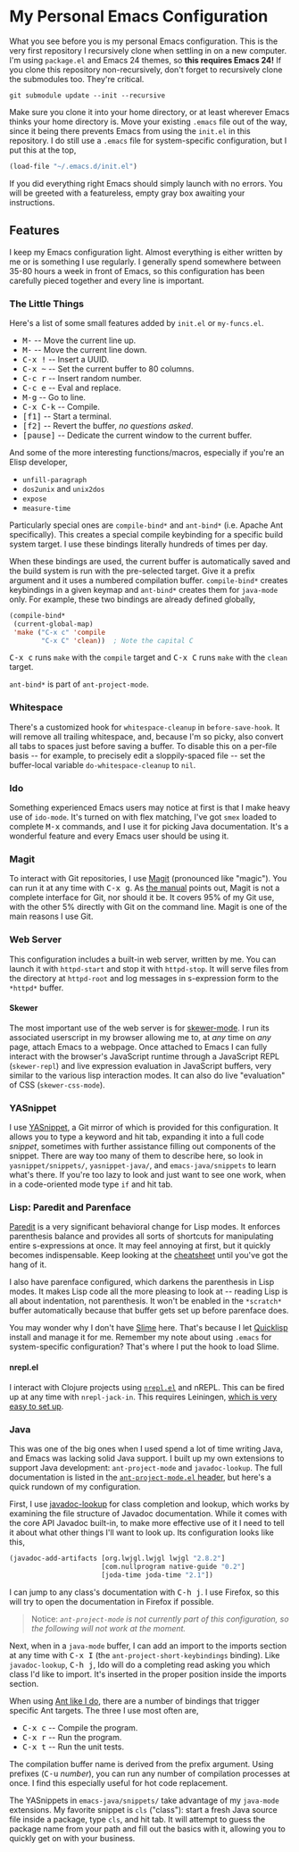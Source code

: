 # My Personal Emacs Configuration

What you see before you is my personal Emacs configuration. This is
the very first repository I recursively clone when settling in on a
new computer. I'm using `package.el` and Emacs 24 themes, so **this
requires Emacs 24!** If you clone this repository non-recursively,
don't forget to recursively clone the submodules too. They're
critical.

    git submodule update --init --recursive

Make sure you clone it into your home directory, or at least wherever
Emacs thinks your home directory is. Move your existing `.emacs` file
out of the way, since it being there prevents Emacs from using the
`init.el` in this repository. I do still use a `.emacs` file for
system-specific configuration, but I put this at the top,

```cl
(load-file "~/.emacs.d/init.el")
```

If you did everything right Emacs should simply launch with no
errors. You will be greeted with a featureless, empty gray box
awaiting your instructions.

## Features

I keep my Emacs configuration light. Almost everything is either
written by me or is something I use regularly. I generally spend
somewhere between 35-80 hours a week in front of Emacs, so this
configuration has been carefully pieced together and every line is
important.

### The Little Things

Here's a list of some small features added by `init.el` or
`my-funcs.el`.

* <kbd>M-<up></kbd> -- Move the current line up.
* <kbd>M-<down></kbd> -- Move the current line down.
* <kbd>C-x !</kbd> -- Insert a UUID.
* <kbd>C-x ~</kbd> -- Set the current buffer to 80 columns.
* <kbd>C-c r</kbd> -- Insert random number.
* <kbd>C-c e</kbd> -- Eval and replace.
* <kbd>M-g</kbd> -- Go to line.
* <kbd>C-x C-k</kbd> -- Compile.
* <kbd>[f1]</kbd> -- Start a terminal.
* <kbd>[f2]</kbd> -- Revert the buffer, *no questions asked*.
* <kbd>[pause]</kbd> -- Dedicate the current window to the current buffer.

And some of the more interesting functions/macros, especially if
you're an Elisp developer,

* `unfill-paragraph`
* `dos2unix` and `unix2dos`
* `expose`
* `measure-time`

Particularly special ones are `compile-bind*` and `ant-bind*`
(i.e. Apache Ant specifically). This creates a special compile
keybinding for a specific build system target. I use these bindings
literally hundreds of times per day.

When these bindings are used, the current buffer is automatically
saved and the build system is run with the pre-selected target. Give
it a prefix argument and it uses a numbered compilation
buffer. `compile-bind*` creates keybindings in a given keymap and
`ant-bind*` creates them for `java-mode` only. For example, these two
bindings are already defined globally,

```cl
(compile-bind*
 (current-global-map)
 'make ("C-x c" 'compile
        "C-x C" 'clean))  ; Note the capital C
```

<kbd>C-x c</kbd> runs `make` with the `compile` target and <kbd>C-x
C</kbd> runs `make` with the `clean` target.

`ant-bind*` is part of `ant-project-mode`.

### Whitespace

There's a customized hook for `whitespace-cleanup` in
`before-save-hook`. It will remove all trailing whitespace, and,
because I'm so picky, also convert all tabs to spaces just before
saving a buffer. To disable this on a per-file basis -- for example,
to precisely edit a sloppily-spaced file -- set the buffer-local
variable `do-whitespace-cleanup` to `nil`.

### Ido

Something experienced Emacs users may notice at first is that I make
heavy use of `ido-mode`. It's turned on with flex matching, I've got
`smex` loaded to complete <kbd>M-x</kbd> commands, and I use it for
picking Java documentation. It's a wonderful feature and every Emacs
user should be using it.

### Magit

To interact with Git repositories, I use
[Magit](http://philjackson.github.com/magit/) (pronounced like
"magic"). You can run it at any time with <kbd>C-x g</kbd>. As
[the manual](http://philjackson.github.com/magit/magit.html) points
out, Magit is not a complete interface for Git, nor should it be. It
covers 95% of my Git use, with the other 5% directly with Git on the
command line. Magit is one of the main reasons I use Git.

### Web Server

This configuration includes a built-in web server, written by me. You
can launch it with `httpd-start` and stop it with `httpd-stop`. It
will serve files from the directory at `httpd-root` and log messages
in s-expression form to the `*httpd*` buffer.

#### Skewer

The most important use of the web server is for
[skewer-mode](https://github.com/skeeto/skewer-mode). I run its
associated userscript in my browser allowing me to, at *any* time on
*any* page, attach Emacs to a webpage. Once attached to Emacs I can
fully interact with the browser's JavaScript runtime through a
JavaScript REPL (`skewer-repl`) and live expression evaluation in
JavaScript buffers, very similar to the various lisp interaction
modes. It can also do live "evaluation" of CSS (`skewer-css-mode`).

### YASnippet

I use [YASnippet](https://github.com/capitaomorte/yasnippet), a Git
mirror of which is provided for this configuration. It allows you to
type a keyword and hit tab, expanding it into a full code *snippet*,
sometimes with further assistance filling out components of the
snippet. There are way too many of them to describe here, so look in
`yasnippet/snippets/`, `yasnippet-java/`, and `emacs-java/snippets` to
learn what's there. If you're too lazy to look and just want to see
one work, when in a code-oriented mode type `if` and hit tab.

### Lisp: Paredit and Parenface

[Paredit](http://www.emacswiki.org/emacs/ParEdit) is a very
significant behavioral change for Lisp modes. It enforces parenthesis
balance and provides all sorts of shortcuts for manipulating entire
s-expressions at once. It may feel annoying at first, but it quickly
becomes indispensable. Keep looking at the
[cheatsheet](http://www.emacswiki.org/emacs/PareditCheatsheet) until
you've got the hang of it.

I also have parenface configured, which darkens the parenthesis in
Lisp modes. It makes Lisp code all the more pleasing to look at --
reading Lisp is all about indentation, not parenthesis. It won't be
enabled in the `*scratch*` buffer automatically because that buffer
gets set up before parenface does.

You may wonder why I don't have
[Slime](http://common-lisp.net/project/slime/) here. That's because I
let [Quicklisp](http://www.quicklisp.org/) install and manage it for
me. Remember my note about using `.emacs` for system-specific
configuration? That's where I put the hook to load Slime.

#### nrepl.el

I interact with Clojure projects using
[`nrepl.el`](https://github.com/kingtim/nrepl.el) and nREPL. This can
be fired up at any time with `nrepl-jack-in`. This requires Leiningen,
[which is very easy to set up](http://nullprogram.com/blog/2013/01/07/).

### Java

This was one of the big ones when I used spend a lot of time writing
Java, and Emacs was lacking solid Java support. I built up my own
extensions to support Java development: `ant-project-mode` and
`javadoc-lookup`. The full documentation is listed in the
[`ant-project-mode.el` header](https://github.com/skeeto/ant-project-mode/blob/master/ant-project-mode.el),
but here's a quick rundown of my configuration.

First, I use
[javadoc-lookup](https://github.com/skeeto/javadoc-lookup) for class
completion and lookup, which works by examining the file structure of
Javadoc documentation. While it comes with the core API Javadoc
built-in, to make more effective use of it I need to tell it about
what other things I'll want to look up. Its configuration looks like
this,

```cl
(javadoc-add-artifacts [org.lwjgl.lwjgl lwjgl "2.8.2"]
                       [com.nullprogram native-guide "0.2"]
                       [joda-time joda-time "2.1"])
```

I can jump to any class's documentation with <kbd>C-h j</kbd>. I use
Firefox, so this will try to open the documentation in Firefox if
possible.

> Notice: *`ant-project-mode` is not currently part of this
> configuration, so the following will not work at the moment.*

Next, when in a `java-mode` buffer, I can add an import to the imports
section at any time with <kbd>C-x I</kbd> (the
`ant-project-short-keybindings` binding). Like `javadoc-lookup`,
<kbd>C-h j</kbd>, Ido will do a completing read asking you which class
I'd like to import. It's inserted in the proper position inside the
imports section.

When using
[Ant like I do](https://github.com/skeeto/SampleJavaProject), there
are a number of bindings that trigger specific Ant targets. The three
I use most often are,

* <kbd>C-x c</kbd> -- Compile the program.
* <kbd>C-x r</kbd> -- Run the program.
* <kbd>C-x t</kbd> -- Run the unit tests.

The compilation buffer name is derived from the prefix argument. Using
prefixes (<kbd>C-u</kbd> *number*), you can run any number of
compilation processes at once. I find this especially useful for hot
code replacement.

The YASnippets in `emacs-java/snippets/` take advantage of my
`java-mode` extensions. My favorite snippet is `cls` ("class"): start
a fresh Java source file inside a package, type `cls`, and hit tab. It
will attempt to guess the package name from your path and fill out the
basics with it, allowing you to quickly get on with your business.
